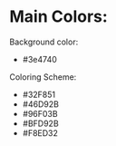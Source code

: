 # Main Colors:
Background color:
+ #3e4740

Coloring Scheme: 
+ #32F851
+ #46D92B
+ #96F03B
+ #BFD92B
+ #F8ED32